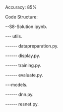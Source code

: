 Accuracy: 85%

Code Structure:  

--S8-Solution.ipynb.

--- utils.

------ datapreparation.py.

------ display.py. 

------ training.py. 

------ evaluate.py. 

---models.

------ dnn.py.

------ resnet.py.




